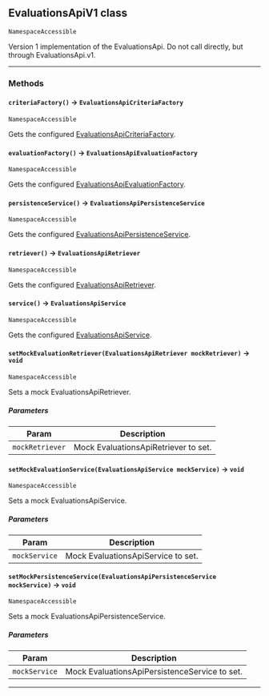 ## EvaluationsApiV1 class

`NamespaceAccessible`

Version 1 implementation of the EvaluationsApi. Do not call directly, but through EvaluationsApi.v1.

---
### Methods
<!-- panels:start -->
<!-- div:left-panel -->
#### `criteriaFactory()` → `EvaluationsApiCriteriaFactory`

`NamespaceAccessible`

Gets the configured [EvaluationsApiCriteriaFactory](apis/EvaluationsApi/EvaluationsApiCriteriaFactory.md).

<!-- panels:end -->
<!-- panels:start -->
<!-- div:left-panel -->
#### `evaluationFactory()` → `EvaluationsApiEvaluationFactory`

`NamespaceAccessible`

Gets the configured [EvaluationsApiEvaluationFactory](apis/EvaluationsApi/EvaluationsApiEvaluationFactory.md).

<!-- panels:end -->
<!-- panels:start -->
<!-- div:left-panel -->
#### `persistenceService()` → `EvaluationsApiPersistenceService`

`NamespaceAccessible`

Gets the configured [EvaluationsApiPersistenceService](apis/EvaluationsApi/EvaluationsApiPersistenceService.md).

<!-- panels:end -->
<!-- panels:start -->
<!-- div:left-panel -->
#### `retriever()` → `EvaluationsApiRetriever`

`NamespaceAccessible`

Gets the configured [EvaluationsApiRetriever](apis/EvaluationsApi/EvaluationsApiRetriever.md).

<!-- panels:end -->
<!-- panels:start -->
<!-- div:left-panel -->
#### `service()` → `EvaluationsApiService`

`NamespaceAccessible`

Gets the configured [EvaluationsApiService](apis/EvaluationsApi/EvaluationsApiService.md).

<!-- panels:end -->
<!-- panels:start -->
<!-- div:left-panel -->
#### `setMockEvaluationRetriever(EvaluationsApiRetriever mockRetriever)` → `void`

`NamespaceAccessible`

Sets a mock EvaluationsApiRetriever.

##### Parameters
|Param|Description|
|-----|-----------|
|`mockRetriever` |  Mock EvaluationsApiRetriever to set. |

<!-- panels:end -->
<!-- panels:start -->
<!-- div:left-panel -->
#### `setMockEvaluationService(EvaluationsApiService mockService)` → `void`

`NamespaceAccessible`

Sets a mock EvaluationsApiService.

##### Parameters
|Param|Description|
|-----|-----------|
|`mockService` |  Mock EvaluationsApiService to set. |

<!-- panels:end -->
<!-- panels:start -->
<!-- div:left-panel -->
#### `setMockPersistenceService(EvaluationsApiPersistenceService mockService)` → `void`

`NamespaceAccessible`

Sets a mock EvaluationsApiPersistenceService.

##### Parameters
|Param|Description|
|-----|-----------|
|`mockService` |  Mock EvaluationsApiPersistenceService to set. |

<!-- panels:end -->
---
